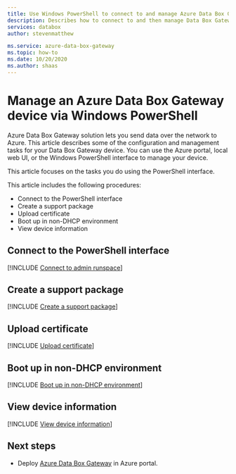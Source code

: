 ```yaml
---
title: Use Windows PowerShell to connect to and manage Azure Data Box Gateway device
description: Describes how to connect to and then manage Data Box Gateway via the Windows PowerShell interface.
services: databox
author: stevenmatthew

ms.service: azure-data-box-gateway
ms.topic: how-to
ms.date: 10/20/2020
ms.author: shaas
---
```

# Manage an Azure Data Box Gateway device via Windows PowerShell

Azure Data Box Gateway solution lets you send data over the network to Azure. This article describes some of the configuration and management tasks for your Data Box Gateway device. You can use the Azure portal, local web UI, or the Windows PowerShell interface to manage your device.

This article focuses on the tasks you do using the PowerShell interface.

This article includes the following procedures:

- Connect to the PowerShell interface
- Create a support package
- Upload certificate
- Boot up in non-DHCP environment
- View device information

## Connect to the PowerShell interface

[!INCLUDE [Connect to admin runspace](../../includes/data-box-gateway-connect-minishell.md)]

## Create a support package

[!INCLUDE [Create a support package](../../includes/data-box-gateway-create-support-package.md)]

## Upload certificate

[!INCLUDE [Upload certificate](../../includes/data-box-gateway-upload-certificate.md)]

## Boot up in non-DHCP environment

[!INCLUDE [Boot up in non-DHCP environment](../../includes/data-box-gateway-boot-non-dhcp.md)]

## View device information

[!INCLUDE [View device information](../../includes/data-box-gateway-view-device-info.md)]

## Next steps

- Deploy [Azure Data Box Gateway](data-box-gateway-deploy-prep.md) in Azure portal.
